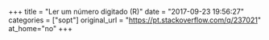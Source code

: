 +++
title = "Ler um número digitado (R)"
date = "2017-09-23 19:56:27"
categories = ["sopt"]
original_url = "https://pt.stackoverflow.com/q/237021"
at_home="no"
+++

